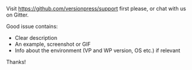 Visit https://github.com/versionpress/support first please, or chat with us on Gitter.

Good issue contains:

- Clear description
- An example, screenshot or GIF
- Info about the environment (VP and WP version, OS etc.) if relevant

Thanks!

